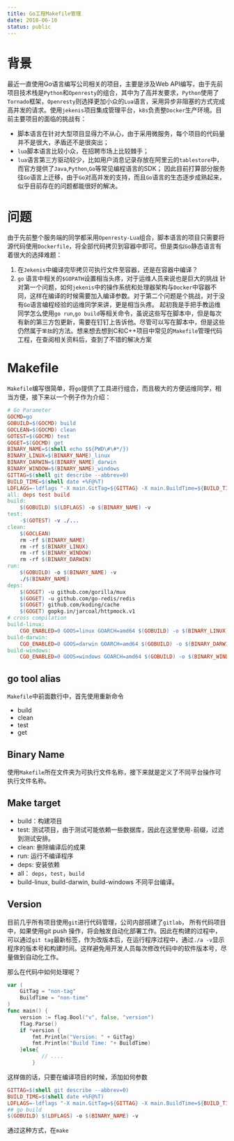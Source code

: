 ```yaml
---
title: Go工程Makefile管理
date: 2018-06-10
status: public
---
```

# 背景
最近一直使用Go语言编写公司相关的项目，主要是涉及Web API编写，由于先前项目技术栈是`Python`和`Openresty`的组合，其中为了高并发要求，`Python`使用了`Tornado`框架，`Openresty`则选择更加小众的`Lua`语言，采用异步非阻塞的方式完成高并发的请求。使用`jekenis`项目集成管理平台，`k8s`负责整`Docker`生产环境。目前主要项目的面临的挑战有：
- 脚本语言在针对大型项目显得力不从心，由于采用微服务，每个项目的代码量并不是很大，矛盾还不是很突出；
- `lua`脚本语言比较小众，在招聘市场上比较棘手；
- `lua`语言第三方驱动较少，比如用户消息记录存放在阿里云的`tablestore`中，而官方提供了`Java`,`Python`,`Go`等常见编程语言的SDK；
因此目前打算部分服务往`Go`语言上迁移，由于`Go`对高并发的支持，而且`Go`语言的生态逐步成熟起来，似乎目前存在的问题都能很好的解决。
# 问题
由于先前整个服务端的同学都采用`Openresty-Lua`组合，脚本语言的项目只需要将源代码使用`Dockerfile`，将全部代码拷贝到容器中即可。但是类似`Go`静态语言有着很大的选择难题：
1. 在`Jekenis`中编译完毕拷贝可执行文件至容器，还是在容器中编译？
2. `go` 语言中相关的`$GOPATH`设置相当头疼，对于运维人员来说也是巨大的挑战
针对第一个问题，如何`jekenis`中的操作系统和处理器架构与`Docker`中容器不同，这样在编译的时候需要加入编译参数。对于第二个问题是个挑战，对于没有`Go`语言编程经验的运维同学来讲，更是相当头疼。
起初我是手把手教运维同学怎么使用`go run`,`go build`等相关命令，虽说这些写在脚本中，但是每次有新的第三方包更新，需要在钉钉上告诉他。尽管可以写在脚本中，但是这些仍然属于`笨拙`的方法。想来想去想到C和C++项目中常见的`Makefile`管理代码工程，在查阅相关资料后，查到了不错的解决方案
# Makefile
`Makefile`编写很简单，将`go`提供了工具进行组合，而且极大的方便运维同学，相当方便，接下来以一个例子作为介绍：
```makefile 
# Go Parameter
GOCMD=go
GOBUILD=$(GOCMD) build
GOCLEAN=$(GOCMD) clean
GOTEST=$(GOCMD) test
GOGET=$(GOCMD) get
BINARY_NAME=$(shell echo $${PWD\#\#*/})
BINARY_LINUX=$(BINARY_NAME)_linux
BINARY_DARWIN=$(BINARY_NAME)_darwin
BINARY_WINDOW=$(BINARY_NAME)_windows
GITTAG=$(shell git describe --abbrev=0)
BUILD_TIME=$(shell date +%F@%T)
LDFLAGS=-ldflags "-X main.GitTag=${GITTAG} -X main.BuildTime=${BUILD_TIME}"
all: deps test build
build:
	$(GOBUILD) $(LDFLAGS) -o $(BINARY_NAME) -v
test:
	-$(GOTEST) -v ./...
clean:
	$(GOCLEAN)
	rm -rf $(BINARY_NAME)
	rm -rf $(BINARY_LINUX)
	rm -rf $(BINARY_WINDOW)
	rm -rf $(BINARY_DARWIN)
run:
	$(GOBUILD) -o $(BINARY_NAME) -v
	./$(BINARY_NAME)
deps:
	$(GOGET) -u github.com/gorilla/mux
	$(GOGET) -u github.com/go-redis/redis
	$(GOGET) github.com/koding/cache
	$(GOGET) gopkg.in/jarcoal/httpmock.v1
# cross compilation
build-linux:
	CGO_ENABLED=0 GOOS=linux GOARCH=amd64 $(GOBUILD) -o $(BINARY_LINUX) -v
build-darwin:
	CGO_ENABLED=0 GOOS=darwin GOARCH=amd64 $(GOBUILD) -o $(BINARY_DARWIN) -v
build-windows:
	CGO_ENABLED=0 GOOS=windows GOARCH=amd64 $(GOBUILD) -o $(BINARY_WINDOW) -v
```
## go tool alias
`Makefile`中前面数行中，首先使用重新命令
- build
- clean
- test
- get
## Binary Name
使用`Makefile`所在文件夹为可执行文件名称，接下来就是定义了不同平台操作可执行文件名称。
## Make target
- build：构建项目
- test: 测试项目，由于测试可能依赖一些数据库，因此在这里使用`-`前缀，过滤到测试安排。
- clean: 删除编译后的成果
- run: 运行不编译程序
- deps: 安装依赖
- all： `deps`，`test`，`build`
- build-linux, build-darwin, build-windows 不同平台编译。
## Version
目前几乎所有项目使用`git`进行代码管理，公司内部搭建了`gitlab`， 所有代码项目中，如果使用git push <tag>操作，将会触发自动化部署工作。因此在构建的过程中，可以通过`git tag`最新标签，作为改版本后，在运行程序过程中，通过`./a -v`显示程序的版本号和构建时间。这样避免用开发人员每次修改代码中的软件版本号，尽量做到自动化工作。

那么在代码中如何处理呢？
```go
var (
	GitTag = "non-tag"
	BuildTime = "non-time"
)
func main() {
	version := flag.Bool("v", false, "version")
	flag.Parse()
	if *version {
		fmt.Println("Version: " + GitTag)
		fmt.Println("Build Time: "+ BuildTime)
	}else{
    	   // ....
    	}
```
这样做的话，只要在编译项目的时候，添加如何参数
```makefile
GITTAG=$(shell git describe --abbrev=0)
BUILD_TIME=$(shell date +%F@%T)
LDFLAGS=-ldflags "-X main.GitTag=${GITTAG} -X main.BuildTime=${BUILD_TIME}"
## go build 
$(GOBUILD) $(LDFLAGS) -o $(BINARY_NAME) -v
```
通过这种方式，在`make`